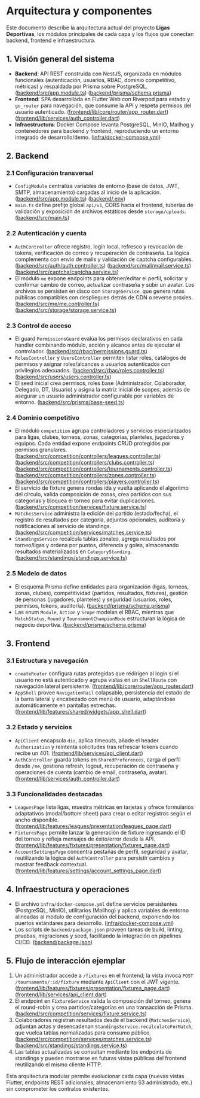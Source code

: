 # Arquitectura y componentes

Este documento describe la arquitectura actual del proyecto **Ligas Deportivas**, los módulos principales de cada capa y los flujos que conectan backend, frontend e infraestructura.

## 1. Visión general del sistema

- **Backend**: API REST construida con NestJS, organizada en módulos funcionales (autenticación, usuarios, RBAC, dominio competitivo, métricas) y respaldada por Prisma sobre PostgreSQL. ([backend/src/app.module.ts](backend/src/app.module.ts)) ([backend/prisma/schema.prisma](backend/prisma/schema.prisma))
- **Frontend**: SPA desarrollada en Flutter Web con Riverpod para estado y `go_router` para navegación, que consume la API y respeta permisos del usuario autenticado. ([frontend/lib/core/router/app_router.dart](frontend/lib/core/router/app_router.dart)) ([frontend/lib/services/auth_controller.dart](frontend/lib/services/auth_controller.dart))
- **Infraestructura**: Docker Compose levanta PostgreSQL, MinIO, Mailhog y contenedores para backend y frontend, reproduciendo un entorno integrado de desarrollo/demo. ([infra/docker-compose.yml](infra/docker-compose.yml))

## 2. Backend

### 2.1 Configuración transversal
- `ConfigModule` centraliza variables de entorno (base de datos, JWT, SMTP, almacenamiento) cargadas al inicio de la aplicación. ([backend/src/app.module.ts](backend/src/app.module.ts)) ([backend/.env](backend/.env))
- `main.ts` define prefijo global `api/v1`, CORS hacia el frontend, tuberías de validación y exposición de archivos estáticos desde `storage/uploads`. ([backend/src/main.ts](backend/src/main.ts))

### 2.2 Autenticación y cuenta
- `AuthController` ofrece registro, login local, refresco y revocación de tokens, verificación de correo y recuperación de contraseña. La lógica complementa con envío de mails y validación de captcha configurables. ([backend/src/auth/auth.controller.ts](backend/src/auth/auth.controller.ts)) ([backend/src/mail/mail.service.ts](backend/src/mail/mail.service.ts)) ([backend/src/captcha/captcha.service.ts](backend/src/captcha/captcha.service.ts))
- El módulo `me` expone endpoints para obtener/editar el perfil, solicitar y confirmar cambio de correo, actualizar contraseña y subir un avatar. Los archivos se persisten en disco con `StorageService`, que genera rutas públicas compatibles con despliegues detrás de CDN o reverse proxies. ([backend/src/me/me.controller.ts](backend/src/me/me.controller.ts)) ([backend/src/storage/storage.service.ts](backend/src/storage/storage.service.ts))

### 2.3 Control de acceso
- El guard `PermissionsGuard` evalúa los permisos declarativos en cada handler combinando módulo, acción y alcance antes de ejecutar el controlador. ([backend/src/rbac/permissions.guard.ts](backend/src/rbac/permissions.guard.ts))
- `RolesController` y `UsersController` permiten listar roles, catálogos de permisos y asignar roles/alcances a usuarios autenticados con privilegios adecuados. ([backend/src/rbac/roles.controller.ts](backend/src/rbac/roles.controller.ts)) ([backend/src/users/users.controller.ts](backend/src/users/users.controller.ts))
- El seed inicial crea permisos, roles base (Administrador, Colaborador, Delegado, DT, Usuario) y asigna la matriz inicial de scopes, además de asegurar un usuario administrador configurable por variables de entorno. ([backend/src/prisma/base-seed.ts](backend/src/prisma/base-seed.ts))

### 2.4 Dominio competitivo
- El módulo `competition` agrupa controladores y servicios especializados para ligas, clubes, torneos, zonas, categorías, planteles, jugadores y equipos. Cada entidad expone endpoints CRUD protegidos por permisos granulares. ([backend/src/competition/controllers/leagues.controller.ts](backend/src/competition/controllers/leagues.controller.ts)) ([backend/src/competition/controllers/clubs.controller.ts](backend/src/competition/controllers/clubs.controller.ts)) ([backend/src/competition/controllers/tournaments.controller.ts](backend/src/competition/controllers/tournaments.controller.ts)) ([backend/src/competition/controllers/zones.controller.ts](backend/src/competition/controllers/zones.controller.ts)) ([backend/src/competition/controllers/players.controller.ts](backend/src/competition/controllers/players.controller.ts))
- El servicio de fixture genera rondas ida y vuelta aplicando el algoritmo del círculo, valida composición de zonas, crea partidos con sus categorías y bloquea el torneo para evitar duplicaciones. ([backend/src/competition/services/fixture.service.ts](backend/src/competition/services/fixture.service.ts))
- `MatchesService` administra la edición del partido (estado/fecha), el registro de resultados por categoría, adjuntos opcionales, auditoría y notificaciones al servicio de standings. ([backend/src/competition/services/matches.service.ts](backend/src/competition/services/matches.service.ts))
- `StandingsService` recalcula tablas zonales, agrega resultados por torneo/ligas y ordena por puntos, diferencia y goles, almacenando resultados materializados en `CategoryStanding`. ([backend/src/standings/standings.service.ts](backend/src/standings/standings.service.ts))

### 2.5 Modelo de datos
- El esquema Prisma define entidades para organización (ligas, torneos, zonas, clubes), competitividad (partidos, resultados, fixtures), gestión de personas (jugadores, planteles) y seguridad (usuarios, roles, permisos, tokens, auditoría). ([backend/prisma/schema.prisma](backend/prisma/schema.prisma))
- Las enum `Module`, `Action` y `Scope` modelan el RBAC, mientras que `MatchStatus`, `Round` y `TournamentChampionMode` estructuran la lógica de negocio deportiva. ([backend/prisma/schema.prisma](backend/prisma/schema.prisma))

## 3. Frontend

### 3.1 Estructura y navegación
- `createRouter` configura rutas protegidas que redirigen al login si el usuario no está autenticado y agrupa vistas en un `ShellRoute` con navegación lateral persistente. ([frontend/lib/core/router/app_router.dart](frontend/lib/core/router/app_router.dart))
- `AppShell` provee `NavigationRail` colapsable, persistencia del estado de la barra lateral y encabezado con menú de usuario, adaptándose automáticamente en pantallas estrechas. ([frontend/lib/features/shared/widgets/app_shell.dart](frontend/lib/features/shared/widgets/app_shell.dart))

### 3.2 Estado y servicios
- `ApiClient` encapsula `dio`, aplica timeouts, añade el header `Authorization` y reintenta solicitudes tras refrescar tokens cuando recibe un 401. ([frontend/lib/services/api_client.dart](frontend/lib/services/api_client.dart))
- `AuthController` guarda tokens en `SharedPreferences`, carga el perfil desde `/me`, gestiona refresh, logout, recuperación de contraseña y operaciones de cuenta (cambio de email, contraseña, avatar). ([frontend/lib/services/auth_controller.dart](frontend/lib/services/auth_controller.dart))

### 3.3 Funcionalidades destacadas
- `LeaguesPage` lista ligas, muestra métricas en tarjetas y ofrece formularios adaptativos (modal/bottom sheet) para crear o editar registros según el ancho disponible. ([frontend/lib/features/leagues/presentation/leagues_page.dart](frontend/lib/features/leagues/presentation/leagues_page.dart))
- `FixturesPage` permite lanzar la generación de fixture ingresando el ID del torneo y refleja mensajes de éxito/error desde la API. ([frontend/lib/features/fixtures/presentation/fixtures_page.dart](frontend/lib/features/fixtures/presentation/fixtures_page.dart))
- `AccountSettingsPage` concentra pestañas de perfil, seguridad y avatar, reutilizando la lógica del `AuthController` para persistir cambios y mostrar feedback contextual. ([frontend/lib/features/settings/account_settings_page.dart](frontend/lib/features/settings/account_settings_page.dart))

## 4. Infraestructura y operaciones

- El archivo `infra/docker-compose.yml` define servicios persistentes (PostgreSQL, MinIO), utilitarios (Mailhog) y aplica variables de entorno alineadas al módulo de configuración del backend, exponiendo los puertos estándares para desarrollo. ([infra/docker-compose.yml](infra/docker-compose.yml))
- Los scripts de `backend/package.json` proveen tareas de build, linting, pruebas, migraciones y seed, facilitando la integración en pipelines CI/CD. ([backend/package.json](backend/package.json))

## 5. Flujo de interacción ejemplar

1. Un administrador accede a `/fixtures` en el frontend; la vista invoca `POST /tournaments/:id/fixture` mediante `ApiClient` con el JWT vigente. ([frontend/lib/features/fixtures/presentation/fixtures_page.dart](frontend/lib/features/fixtures/presentation/fixtures_page.dart)) ([frontend/lib/services/api_client.dart](frontend/lib/services/api_client.dart))
2. El endpoint en `FixtureService` valida la composición del torneo, genera el round-robin y crea partidos/categorías en una transacción de Prisma. ([backend/src/competition/services/fixture.service.ts](backend/src/competition/services/fixture.service.ts))
3. Colaboradores registran resultados desde el backend (`MatchesService`), adjuntan actas y desencadenan `StandingsService.recalculateForMatch`, que vuelca tablas normalizadas para consumo público. ([backend/src/competition/services/matches.service.ts](backend/src/competition/services/matches.service.ts)) ([backend/src/standings/standings.service.ts](backend/src/standings/standings.service.ts))
4. Las tablas actualizadas se consultan mediante los endpoints de standings y pueden mostrarse en futuras vistas públicas del frontend reutilizando el mismo cliente HTTP.

Esta arquitectura modular permite evolucionar cada capa (nuevas vistas Flutter, endpoints REST adicionales, almacenamiento S3 administrado, etc.) sin comprometer los contratos existentes.
